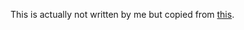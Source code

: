 This is actually not written by me but copied from [this](https://bitbucket.org/theconstructcore/hopper/src/master/).
